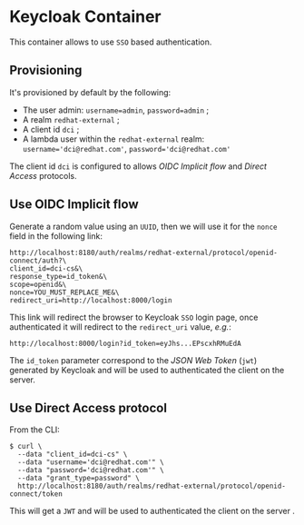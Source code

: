 # Keycloak Container

This container allows to use `SSO` based authentication.

## Provisioning

It's provisioned by default by the following:

- The user admin: `username=admin`, `password=admin` ;
- A realm `redhat-external` ;
- A client id `dci` ;
- A lambda user within the `redhat-external` realm: `username='dci@redhat.com'`, `password='dci@redhat.com'`

The client id `dci` is configured to allows _OIDC Implicit flow_ and _Direct Access_ protocols.

## Use OIDC Implicit flow

Generate a random value using an `UUID`, then we will use it for the `nonce` field in the following link:

    http://localhost:8180/auth/realms/redhat-external/protocol/openid-connect/auth?\
    client_id=dci-cs&\
    response_type=id_token&\
    scope=openid&\
    nonce=YOU_MUST_REPLACE_ME&\
    redirect_uri=http://localhost:8000/login

This link will redirect the browser to Keycloak `SSO` login page, once authenticated it will redirect to the `redirect_uri` value, _e.g._:

    http://localhost:8000/login?id_token=eyJhs...EPscxhRMuEdA

The `id_token` parameter correspond to the _JSON Web Token_ (`jwt`) generated by Keycloak and will be used to authenticated the client on the server.

## Use Direct Access protocol

From the CLI:

    $ curl \
      --data "client_id=dci-cs" \
      --data "username='dci@redhat.com'" \
      --data "password='dci@redhat.com'" \
      --data "grant_type=password" \
      http://localhost:8180/auth/realms/redhat-external/protocol/openid-connect/token

This will get a `JWT` and will be used to authenticated the client on the server .
